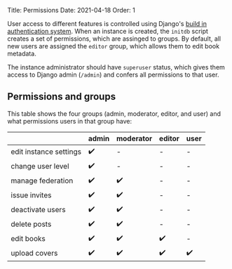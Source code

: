 Title: Permissions
Date: 2021-04-18
Order: 1

User access to different features is controlled using Django's [build in authentication system](https://docs.djangoproject.com/en/3.2/topics/auth/default/). When an instance is created, the `initdb` script creates a set of permissions, which are assinged to groups. By default, all new users are assigned the `editor` group, which allows them to edit book metadata.

The instance administrator should have `superuser` status, which gives them access to Django admin (`/admin`) and confers all permissions to that user.

## Permissions and groups
This table shows the four groups (admin, moderator, editor, and user) and what permissions users in that group have:

|                          | admin |  moderator  | editor  | user
|--------------------------|-------|-------------|---------|------
| edit instance settings   |  ✔️    |     -       |   -     |  -
| change user level        |  ✔️    |     -       |   -     |  -
| manage federation        |  ✔️    |     ✔️       |   -     |  -
| issue invites            |  ✔️    |     ✔️       |   -     |  -
| deactivate users         |  ✔️    |     ✔️       |   -     |  -
| delete posts             |  ✔️    |     ✔️       |   -     |  -
| edit books               |  ✔️    |     ✔️       |   ✔️     |  -
| upload covers            |  ✔️    |     ✔️       |   ✔️     |  ✔️
